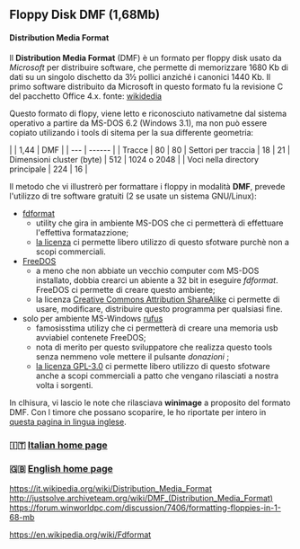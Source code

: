 ## Floppy Disk DMF (1,68Mb)

#### Distribution Media Format
Il **Distribution Media Format** (DMF) è un formato per floppy disk usato da *Microsoft* per distribuire software, che permette di memorizzare 1680 Kb di dati su un singolo dischetto da 3½ pollici anziché i canonici 1440 Kb.
Il primo software distribuito da Microsoft in questo formato fu la revisione C del pacchetto Office 4.x.
fonte: [wikidedia](https://it.wikipedia.org/wiki/Distribution_Media_Format)

Questo formato di flopy, viene letto e riconosciuto nativametne dal sistema operativo a partire da MS-DOS 6.2 (Windows 3.1), ma non può essere copiato utilizando i tools di sitema per la sua differente geometria:

|  | 1,44 | DMF |
| --- | ------ |
| Tracce | 80 | 80
| Settori per traccia | 18 | 21
| Dimensioni cluster (byte) | 512 | 1024 o 2048 |
| Voci nella directory principale |	224	| 16 |

Il metodo che vi illustrerò per formattare i floppy in modalità **DMF**, prevede l'utilizzo di tre software gratuiti (2 se usate un sistema GNU/Linux):
- [fdformat](https://github.com/christoh/fdformat)
	- utility che gira in ambiente MS-DOS che ci permetterà di effettuare l'effettiva formatazzione;
	- [la licenza](https://github.com/christoh/fdformat?tab=License-1-ov-file) ci permette libero utilizzo di questo sfotware purchè non a scopi commerciali.
- [FreeDOS](https://freedos.org/)
	- a meno che non abbiate un vecchio computer com MS-DOS installato, dobbia crearci un abiente a 32 bit in eseguire *fdformat*. FreeDOS ci permette di creare questo ambiente;
	- la licenza [Creative Commons Attribution ShareAlike](https://creativecommons.org/licenses/by-sa/4.0/) ci permette di usare, modificare, distribuire questo programma per qualsiasi fine.
- solo per ambiente MS-Windows [rufus](https://rufus.ie/it/)
	- famosisstima utilizy che ci permetterà di creare una memoria usb avviabiel contenete FreeDOS;
	- nota di merito per questo sviluppatore che realizza questo tools senza nemmeno vole mettere il pulsante *donazioni* ;
	- [la licenza GPL-3.0](https://github.com/pbatard/rufus?tab=GPL-3.0-1-ov-file) ci permette libero utilizzo di questo sfotware anche a scopi commerciali a patto che vengano rilasciati a nostra volta i sorgenti.


	

In clhisura, vi lascio le note che rilasciava **winimage** a proposito del formato DMF. Con l timore che possano scoparire, le ho riportate per intero in [questa pagina in lingua inglese](/winimage_DMF.md).

### 🇮🇹 [Italian home page](/readme.md)
### 🇬🇧 [English home page](/readme-en.md)


https://it.wikipedia.org/wiki/Distribution_Media_Format
http://justsolve.archiveteam.org/wiki/DMF_(Distribution_Media_Format)
https://forum.winworldpc.com/discussion/7406/formatting-floppies-in-1-68-mb

https://en.wikipedia.org/wiki/Fdformat




